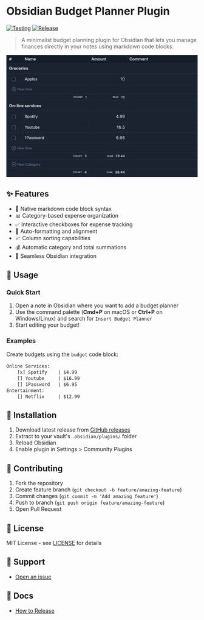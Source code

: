 # Obsidian Budget Planner Plugin

[![Testing](https://github.com/kalinichenko88/obsidian-budget-planner-plugin/actions/workflows/testing.yml/badge.svg)](https://github.com/kalinichenko88/obsidian-budget-planner-plugin/actions/workflows/testing.yml)
[![Release](https://github.com/kalinichenko88/obsidian-budget-planner-plugin/actions/workflows/release.yml/badge.svg)](https://github.com/kalinichenko88/obsidian-budget-planner-plugin/actions/workflows/release.yml)

> A minimalist budget planning plugin for Obsidian that lets you manage finances directly in your notes using markdown code blocks.

![screenshot](docs/assets/screenshot.jpg)

## ✨ Features

- 📝 Native markdown code block syntax
- 📊 Category-based expense organization
- ✅ Interactive checkboxes for expense tracking
- 🔄 Auto-formatting and alignment
- 📈 Column sorting capabilities
- 💰 Automatic category and total summations
- 🔧 Seamless Obsidian integration

## 📖 Usage

### Quick Start

1. Open a note in Obsidian where you want to add a budget planner
2. Use the command palette (**Cmd+P** on macOS or **Ctrl+P** on Windows/Linux) and search for `Insert Budget Planner`
3. Start editing your budget!

### Examples

Create budgets using the `budget` code block:

```budget
Online Services:
    [x] Spotify    | $4.99
    [] Youtube     | $16.99
    [] 1Password   | $6.95
Entertainment:
    [] Netflix     | $12.99
```

## 🚀 Installation

1. Download latest release from [GitHub releases](https://github.com/kalinichenko88/obsidian-budget-planner-plugin/releases)
2. Extract to your vault's `.obsidian/plugins/` folder
3. Reload Obsidian
4. Enable plugin in Settings > Community Plugins

## 🤝 Contributing

1. Fork the repository
2. Create feature branch (`git checkout -b feature/amazing-feature`)
3. Commit changes (`git commit -m 'Add amazing feature'`)
4. Push to branch (`git push origin feature/amazing-feature`)
5. Open Pull Request

## 📄 License

MIT License - see [LICENSE](LICENSE) for details

## 💬 Support

- [Open an issue](https://github.com/kalinichenko88/obsidian-budget-planner-plugin/issues)

## 🔖 Docs

- [How to Release](docs/release-process.md)
